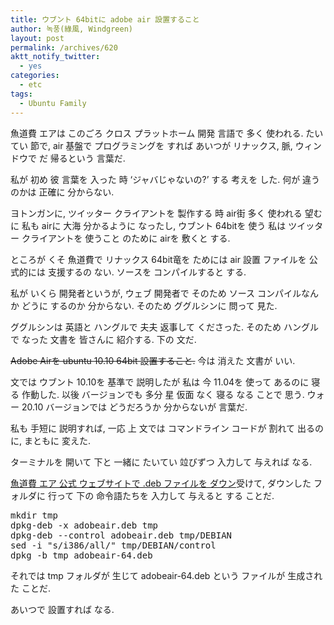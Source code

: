 ```yaml
---
title: ウブント 64bitに adobe air 設置すること
author: 녹풍(綠風, Windgreen)
layout: post
permalink: /archives/620
aktt_notify_twitter:
  - yes
categories:
  - etc
tags:
  - Ubuntu Family
---
```

魚道費 エアは このごろ クロス プラットホーム 開発 言語で 多く 使われる. たいてい 節で, air 基盤で プログラミングを すれば あいつが リナックス, 脈, ウィンドウで だ 帰るという 言葉だ.

私が 初め 彼 言葉を 入った 時 &#8216;ジャバじゃないの?&#8217; する 考えを した. 何が 違うのかは 正確に 分からない.

ヨトンガンに, ツイッター クライアントを 製作する 時 air街 多く 使われる 望むに 私も airに 大海 分かるように なったし, ウブント 64bitを 使う 私は ツイッター クライアントを 使うこと のために airを 敷くと する.

ところが くそ 魚道費で リナックス 64bit竜を ためには air 設置 ファイルを 公式的には 支援するの ない. ソースを コンパイルすると する.

私が いくら 開発者というが, ウェブ 開発者で そのため ソース コンパイルなんか どうに するのか 分からない. そのため ググルシンに 問って 見た.

ググルシンは 英語と ハングルで 夫夫 返事して くださった. そのため ハングルで なった 文書を 皆さんに 紹介する. 下の 文だ.

<del>Adobe Airを ubuntu 10.10 64bit 設置すること.</del> 今は 消えた 文書が いい.

文では ウブント 10.10を 基準で 説明したが 私は 今 11.04を 使って あるのに 寝る 作動した. 以後 バージョンでも 多分 星 仮面 なく 寝る なる ことで 思う. ウォー 20.10 バージョンでは どうだろうか 分からないが 言葉だ.

私も 手短に 説明すれば, 一応 上 文では コマンドライン コードが 割れて 出るのに, まともに 変えた.

ターミナルを 開いて 下と 一緒に たいてい 竝びずつ 入力して 与えれば なる.

<a target="_top" href="http://get.adobe.com/kr/air/">魚道費 エア 公式 ウェブサイトで .deb ファイルを ダウン</a>受けて, ダウンした フォルダに 行って 下の 命令語たちを 入力して 与えると する ことだ.

<pre>mkdir tmp
dpkg-deb -x adobeair.deb tmp
dpkg-deb --control adobeair.deb tmp/DEBIAN
sed -i "s/i386/all/" tmp/DEBIAN/control
dpkg -b tmp adobeair-64.deb</pre>

それでは tmp フォルダが 生じて adobeair-64.deb という ファイルが 生成された ことだ.

あいつで 設置すれば なる.